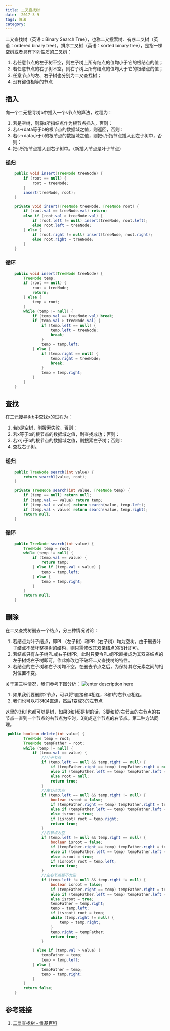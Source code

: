 ```yaml
---
title: 二叉查找树
date:  2017-3-9
tags: 算法
category: 
---
```

二叉查找树（英语：Binary Search Tree），也称二叉搜索树、有序二叉树（英语：ordered binary tree），排序二叉树（英语：sorted binary tree），是指一棵空树或者具有下列性质的二叉树：
1. 若任意节点的左子树不空，则左子树上所有结点的值均小于它的根结点的值；
2. 若任意节点的右子树不空，则右子树上所有结点的值均大于它的根结点的值；
3. 任意节点的左、右子树也分别为二叉查找树；
4. 没有键值相等的节点

<!--more-->
## 插入
向一个二元搜寻树b中插入一个s节点的算法，过程为：
1. 若是空树，则将s所指结点作为根节点插入，否则：
2. 若s->data等于b的根节点的数据域之值，则返回，否则：
3. 若s->data小于b的根节点的数据域之值，则把s所指节点插入到左子树中，否则：
4. 把s所指节点插入到右子树中。（新插入节点是叶子节点）
### 递归
```java
    public void insert(TreeNode treeNode) {
        if (root == null) {
            root = treeNode;
        }
        insert(treeNode, root);
    }

    private void insert(TreeNode treeNode, TreeNode root) {
        if (root.val == treeNode.val) return;
        else if (root.val > treeNode.val) {
            if (root.left != null) insert(treeNode, root.left);
            else root.left = treeNode;
        } else {
            if (root.right != null) insert(treeNode, root.right);
            else root.right = treeNode;
        }
    }
```
### 循环
```java
    public void insert(TreeNode treeNode) {
        TreeNode temp;
        if (root == null) {
            root = treeNode;
            return;
        } else {
            temp = root;
        }
        while (temp != null) {
            if (temp.val == treeNode.val) break;
            if (temp.val > treeNode.val) {
                if (temp.left == null) {
                    temp.left = treeNode;
                    break;
                }
                temp = temp.left;
            } else {
                if (temp.right == null) {
                    temp.right = treeNode;
                    break;
                }
                temp = temp.right;
            }
        }
    }
```

## 查找
在二元搜寻树b中查找x的过程为：

1. 若b是空树，則搜索失败，否则：
2. 若x等于b的根节点的数据域之值，則查找成功；否则：
3. 若x小于b的根节点的数据域之值，則搜索左子树；否则：
4. 查找右子树。

### 递归
```java
    public TreeNode search(int value) {
        return search1(value, root);
    }

    private TreeNode search(int value, TreeNode temp) {
        if (temp == null) return null;
        if (temp.val == value) return temp;
        if (temp.val > value) return search(value, temp.left);
        if (temp.val < value) return search(value, temp.right);
        return null;
    }
```

### 循环
```java
    public TreeNode search(int value) {
        TreeNode temp = root;
        while (temp != null) {
            if (temp.val == value) {
                return temp;
            } else if (temp.val > value) {
                temp = temp.left;
            } else {
                temp = temp.right;
            }
        }
        return null;
    }
```

## 删除
在二叉查找树删去一个结点，分三种情况讨论：
1. 若结点为叶子结点，即PL（左子树）和PR（右子树）均为空树。由于删去叶子结点不破坏整棵树的结构，则只需修改其双亲结点的指针即可。
2. 若结点只有左子树PL或右子树PR，此时只要令PL或PR直接成为其双亲结点的左子树或右子树即可，作此修改也不破坏二叉查找树的特性。
3. 若结点的左子树和右子树均不空。在删去节点之后，为保持其它元素之间的相对位置不变。

关于第三种情况，我们参考下图分析：
![enter description here](http://oh5f80tzy.bkt.clouddn.com/1.png)

1. 如果我们要删除2节点，可以将1直接和4相连，3和1的右节点相连。
2. 我们也可以将3和4直连，然后1变成3的左节点

这里的3和1也都可以是树，如果3和1都是树的话，3要和1的右节点的右节点的右节点一直到一个节点的右节点为空时，3变成这个节点的右节点。第二种方法同理。
```java
 public boolean delete(int value) {
        TreeNode temp = root;
        TreeNode tempFather = root;
        while (temp != null) {
            if (temp.val == value) {
				//叶子节点
                if (temp.left == null && temp.right == null) {
                    if (tempFather.right == temp) tempFather.right = null;
                    else if (tempFather.left == temp) tempFather.left = null;
                    else root = null;
                    return true;
                }
				//左节点为空
                if (temp.left == null && temp.right != null) {
                    boolean isroot = false;
                    if (tempFather.right == temp) tempFather.right = temp.right;
                    else if (tempFather.left == temp) tempFather.left = temp.right;
                    else isroot = true;
                    if (isroot) root = temp.right;
                    return true;
                }
				//右节点为空
                if (temp.left != null && temp.right == null) {
                    boolean isroot = false;
                    if (tempFather.right == temp) tempFather.right = temp.left;
                    else if (tempFather.left == temp) tempFather.left = temp.left;
                    else isroot = true;
                    if (isroot) root = temp.left;
                    return true;
                }
				//左右节点都不为空
                if (temp.left != null && temp.right != null) {
                    boolean isroot = false;
                    if (tempFather.right == temp) tempFather.right = temp.left;
                    else if (tempFather.left == temp) tempFather.left = temp.left;
                    else isroot = true;
                    tempFather = temp.right;
                    temp = temp.left;
                    if (isroot) root = temp;
                    while (temp.right != null) {
                        temp = temp.right;
                    }
                    temp.right = tempFather;
                    return true;
                }

            } else if (temp.val > value) {
                tempFather = temp;
                temp = temp.left;
            } else {
                tempFather = temp;
                temp = temp.right;
            }
        }
        return false;
    }   
```


## 参考链接
1. [二叉查找树 - 维基百科](https://zh.wikipedia.org/zh-cn/二元搜尋樹)


  [1]: http://abely.site/1.png "1"